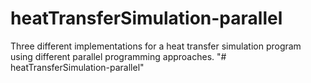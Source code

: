 # heatTransferSimulation-parallel

Three different implementations for a heat transfer simulation program using different parallel programming approaches.
"# heatTransferSimulation-parallel" 
